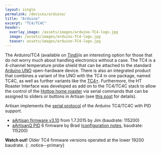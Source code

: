 ```yaml
---
layout: single
permalink: /devices/arduino/
title: "Arduino"
excerpt: "TC4/TC4C"
header:
  overlay_image: /assets/images/arduino-TC4-logo.jpg
  image: /assets/images/arduino-TC4-logo.jpg
  teaser: assets/images/arduino-TC4-logo.jpg
---
```


The Arduino/TC4 (available on [Tindi](https://www.tindie.com/products/greencardigan/tc4-arduino-shield-v602/))is an interesting option for those that do not worry much about handling electronics without a case. The TC4 is a 4-channel temperature probe shield that can be attached to the standard [Arduino UNO](http://arduino.cc/) open-hardware device. There is also an integrated product that combines a variant of the UNO with the TC4 in one package, named TC4C, as well as further variants like the [TC4+](https://coffee.gerstgrasser.net/). Furthermore, the HT Roaster Interface was developed as add on to the TC4/TC4C stack to allow the control of the [Hottop home roaster](http://www.hottopusa.com/) via serial commands that can be assigned to sliders or buttons in Artisan (see [this post](http://artisan-roasterscope.blogspot.de/2013/02/controlling-hottop.html) for details).

Artisan implements the [serial protocol](https://github.com/greencardigan/TC4-shield/blob/master/applications/Artisan/aArtisan/trunk/src/aArtisan/commands.txt) of the Arduino TC4/TC4C with PID support.

* [aArtisan firmware v3.10](https://github.com/greencardigan/TC4-shield/tree/master/applications/Artisan/aArtisan/tags/REL-310) from 1.7.2015 by Jim (baudrate: 115200)
* [aArtisanQ PID](https://github.com/greencardigan/TC4-shield/tree/master/applications/Artisan/aArtisan_PID/branches/aArtisanQ_PID_6) 6 firmware by Brad ([configuration notes](https://github.com/greencardigan/TC4-shield/blob/master/applications/Artisan/aArtisan_PID/tags/REL-aArtisanQ_PID_6_2_3/aArtisanQ_PID/Configuration%20Options.pdf), baudrate: 115200)

**Watch out!** Older TC4 firmware versions operated at the lower 19200 baudrate.
{: .notice--primary}

